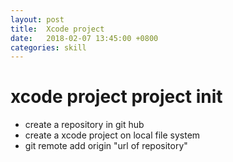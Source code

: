 ```yaml
---
layout: post
title:  Xcode project
date:   2018-02-07 13:45:00 +0800
categories: skill
---
```


# xcode project project init

- create a repository in git hub
- create a xcode project on local file system
- git remote add origin "url of repository" 

